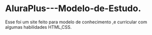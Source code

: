 # AluraPlus---Modelo-de-Estudo.
Esse foi um site feito para modelo de conhecimento ,e curricular com algumas habilidades HTML,CSS.
